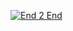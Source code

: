 [![End 2 End](https://github.com/Ninuskaninus/workflow-CA/actions/workflows/gpt.yml/badge.svg)](https://github.com/Ninuskaninus/workflow-CA/actions/workflows/gpt.yml)
